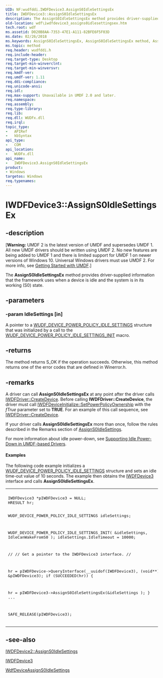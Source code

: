 ```yaml
---
UID: NF:wudfddi.IWDFDevice3.AssignS0IdleSettingsEx
title: IWDFDevice3::AssignS0IdleSettingsEx
description: The AssignS0IdleSettingsEx method provides driver-supplied information that the framework uses when a device is idle and the system is in its working (S0) state.
old-location: wdf\iwdfdevice3_assigns0idlesettingsex.htm
tech.root: wdf
ms.assetid: D020B8AA-7353-47E1-A111-82BFE6F5F03D
ms.date: 02/26/2018
ms.keywords: AssignS0IdleSettingsEx, AssignS0IdleSettingsEx method, AssignS0IdleSettingsEx method,IWDFDevice3 interface, IWDFDevice3 interface,AssignS0IdleSettingsEx method, IWDFDevice3.AssignS0IdleSettingsEx, IWDFDevice3::AssignS0IdleSettingsEx, umdf.iwdfdevice3_assigns0idlesettingsex, wdf.iwdfdevice3_assigns0idlesettingsex, wudfddi/IWDFDevice3::AssignS0IdleSettingsEx
ms.topic: method
req.header: wudfddi.h
req.include-header: 
req.target-type: Desktop
req.target-min-winverclnt: 
req.target-min-winversvr: 
req.kmdf-ver: 
req.umdf-ver: 1.11
req.ddi-compliance: 
req.unicode-ansi: 
req.idl: 
req.max-support: Unavailable in UMDF 2.0 and later.
req.namespace: 
req.assembly: 
req.type-library: 
req.lib: 
req.dll: WUDFx.dll
req.irql: 
topic_type:
-	APIRef
-	kbSyntax
api_type:
-	COM
api_location:
-	WUDFx.dll
api_name:
-	IWDFDevice3.AssignS0IdleSettingsEx
product:
- Windows
targetos: Windows
req.typenames: 
---
```


# IWDFDevice3::AssignS0IdleSettingsEx


## -description


<p class="CCE_Message">[<b>Warning:</b> UMDF 2 is the latest version of UMDF and supersedes UMDF 1.  All new UMDF drivers should be written using UMDF 2.  No new features are being added to UMDF 1 and there is limited support for UMDF 1 on newer versions of Windows 10.  Universal Windows drivers must use UMDF 2.  For more info, see <a href="https://docs.microsoft.com/windows-hardware/drivers/wdf/getting-started-with-umdf-version-2">Getting Started with UMDF</a>.]

The 
  <b>AssignS0IdleSettingsEx</b> method provides driver-supplied information that the framework uses when a device is idle and the system is in its working (S0) state.


## -parameters




### -param IdleSettings [in]

A pointer to a <a href="https://msdn.microsoft.com/library/windows/hardware/hh464078">WUDF_DEVICE_POWER_POLICY_IDLE_SETTINGS</a> structure that was initialized by a call to the <a href="https://msdn.microsoft.com/library/windows/hardware/hh464080">WUDF_DEVICE_POWER_POLICY_IDLE_SETTINGS_INIT</a> macro.


## -returns



The method returns S_OK if the operation succeeds. Otherwise, this method returns one of the error codes that are defined in Winerror.h.




## -remarks



A driver can call <b>AssignS0IdleSettingsEx</b> at any point after the driver calls <a href="https://msdn.microsoft.com/library/windows/hardware/ff558899">IWDFDriver::CreateDevice</a>. Before calling  <b>IWDFDriver::CreateDevice</b>, the driver must call <a href="https://msdn.microsoft.com/library/windows/hardware/ff557001">IWDFDeviceInitialize::SetPowerPolicyOwnership</a> with  the <i>fTrue</i> parameter set to <b>TRUE</b>. For an example of this call sequence, see <a href="https://msdn.microsoft.com/library/windows/hardware/ff558899">IWDFDriver::CreateDevice</a>.

If your driver calls <b>AssignS0IdleSettingsEx</b> more than once, follow the rules described in the Remarks section of <a href="https://msdn.microsoft.com/ffe91b9a-3b74-4dd9-b23d-096f1992485e">AssignS0IdleSettings</a>.

For more information about idle power-down, see <a href="https://docs.microsoft.com/windows-hardware/drivers/wdf/supporting-idle-power-down-in-umdf-drivers">Supporting Idle Power-Down in UMDF-based Drivers</a>.


#### Examples

The following code example initializes a <a href="https://msdn.microsoft.com/library/windows/hardware/hh464078">WUDF_DEVICE_POWER_POLICY_IDLE_SETTINGS</a> structure and sets an idle time-out value of 10 seconds. The example then obtains the <a href="https://msdn.microsoft.com/library/windows/hardware/hh451197">IWDFDevice3</a> interface and calls <b>AssignS0IdleSettingsEx</b>. 

<div class="code"><span codelanguage=""><table>
<tr>
<th></th>
</tr>
<tr>
<td>
<pre>IWDFDevice3 *pIWDFDevice3 = NULL;
HRESULT hr;

WUDF_DEVICE_POWER_POLICY_IDLE_SETTINGS  idleSettings;

WUDF_DEVICE_POWER_POLICY_IDLE_SETTINGS_INIT(
                                           &amp;idleSettings,
                                           IdleCanWakeFromS0
                                           );
idleSettings.IdleTimeout = 10000;

//
// Get a pointer to the IWDFDevice3 interface.
//

hr = pIWDFDevice-&gt;QueryInterface(__uuidof(IWDFDevice3),
                                 (void**) &amp;pIWDFDevice3);
if (SUCCEEDED(hr)) 
   {
    
   hr = pIWDFDevice3-&gt;AssignS0IdleSettingsEx(&amp;idleSettings
                                            );
   }
...

SAFE_RELEASE(pIWDFDevice3);
   </pre>
</td>
</tr>
</table></span></div>



## -see-also




<a href="https://msdn.microsoft.com/library/windows/hardware/ff556920">IWDFDevice2::AssignS0IdleSettings</a>



<a href="https://msdn.microsoft.com/library/windows/hardware/hh451197">IWDFDevice3</a>



<a href="https://msdn.microsoft.com/library/windows/hardware/ff545903">WdfDeviceAssignS0IdleSettings</a>
 

 

